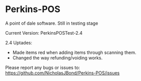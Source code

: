 # Perkins-POS
A point of dale software. Still in testing stage

 Current Version: PerkinsPOSTest-2.4



 2.4 Uptades:
- Made items red when adding items through scanning them.
- Changed the way refunding/voiding works.



Please report any bugs or issues to: https://github.com/NicholasJBond/Perkins-POS/issues
